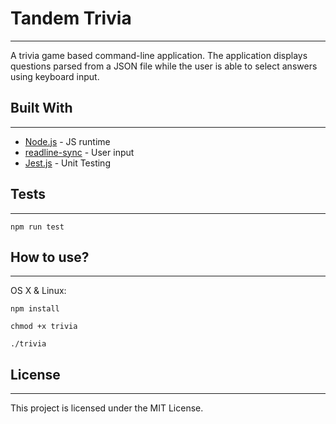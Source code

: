 # Tandem Trivia
---
A trivia game based command-line application. The application displays questions parsed from a JSON file while the user is able to select answers using keyboard input. 

## Built With
---
- [Node.js](https://nodejs.org/en/docs/) - JS runtime
- [readline-sync](https://www.npmjs.com/package/readline-sync) - User input
- [Jest.js](https://jestjs.io/docs/en/getting-started) - Unit Testing

## Tests
---
```
npm run test
```

## How to use?
---
OS X & Linux:
```
npm install

chmod +x trivia

./trivia
```

## License
---
This project is licensed under the MIT License. 